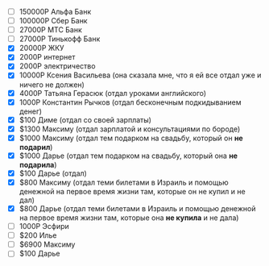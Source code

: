 - [ ] 150000Р Альфа Банк
- [ ] 100000Р Сбер Банк
- [ ] 27000Р МТС Банк
- [ ] 27000Р Тинькофф Банк
- [x] 20000Р ЖКУ
- [x] 2000Р интернет
- [x] 2000Р электричество
- [x] 10000Р Ксения Васильева (она сказала мне, что я ей все отдал уже и ничего не должен)
- [x] 4000Р Татьяна Герасюк (отдал уроками английского)
- [x] 1000Р Константин Рычков (отдал бесконечным подкидыванием денег)
- [x] $100 Диме (отдал со своей зарплаты)
- [x] $1300 Максиму (отдал зарплатой и консультациями по бороде)
- [x] $1000 Максиму (отдал тем подарком на свадьбу, который он **не подарил**)
- [x] $1000 Дарье (отдал тем подарком на свадьбу, который она **не подарила**)
- [x] $100 Дарье (отдал)
- [x] $800 Максиму (отдал теми билетами в Израиль и помощью денежной на первое время жизни там, которые он не купил и не дал)
- [x] $800 Дарье (отдал теми билетами в Израиль и помощью денежной на первое время жизни там, которые она **не купила** и не дала)
- [ ] 1000Р Эсфири
- [ ] $200 Илье
- [ ] $6900 Максиму
- [ ] $100 Дарье